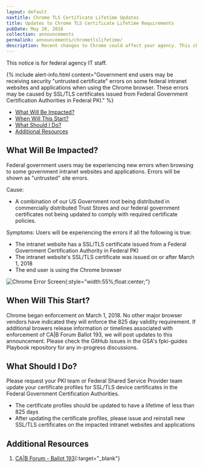 ```yaml
---
layout: default
navtitle: Chrome TLS Certificate Lifetime Updates
title: Updates to Chrome TLS Certificate Lifetime Requirements
pubDate: May 20, 2018
collection: announcements
permalink: announcements/chrometlslifetime/
description: Recent changes to Chrome could affect your agency. This change requires all TLS/SSL certificates issued on or after March 1, 2018 to have a maximum validity of 825 days.<br><br>
---
```


This notice is for federal agency IT staff.

{% include alert-info.html content="Government end users may be receiving security "untrusted certificate" errors on some federal intranet websites and applications when using the Chrome browser. These errors may be caused by SSL/TLS certificates issued from Federal Government Certification Authorities in Federal PKI." %} 

- [What Will Be Impacted?](#what-will-be-impacted)
- [When Will This Start?](#when-will-this-start)
- [What Should I Do?](#what-should-i-do)
- [Additional Resources](#additional-resources)

## What Will Be Impacted?
Federal government users may be experiencing new errors when browsing to some government intranet websites and applications.
Errors will be shown as "untrusted" site errors.

Cause: 
- A combination of our US Government root being distributed in commercially distributed Trust Stores and our federal government certificates not being updated to comply with required certificate policies.

Symptoms:
Users will be experiencing the errors if all the following is true:
- The intranet website has a SSL/TLS certificate issued from a Federal Government Certification Authority in Federal PKI
- The intranet website's SSL/TLS certificate was issued on or after March 1, 2018
- The end user is using the Chrome browser

![Chrome Error Screen]({{site.baseurl}}/img/google_ballot193_hot_topic_error.png){:style="width:55%;float:center;"}


## When Will This Start?
Chrome began enforcement on March 1, 2018. No other major browser vendors have indicated they will enforce the 825 day validity requirement. If additional browers release information or timelines associated with enforcement of CA|B Forum Ballot 193, we will post updates to this announcement. Please check the GitHub Issues in the GSA's fpki-guides Playbook repository for any in-progress discussions.

## What Should I Do?
Please request your PKI team or Federal Shared Service Provider team update your certificate profiles for SSL/TLS device certificates in the Federal Government Certification Authorities.
- The certificate profiles should be updated to have a lifetime of less than 825 days
- After updating the certificate profiles, please issue and reinstall new SSL/TLS certificates on the impacted intranet websites and applications

## Additional Resources
1. [CA|B Forum - Ballot 193](https://cabforum.org/2017/03/17/ballot-193-825-day-certificate-lifetimes/){:target="_blank"}
